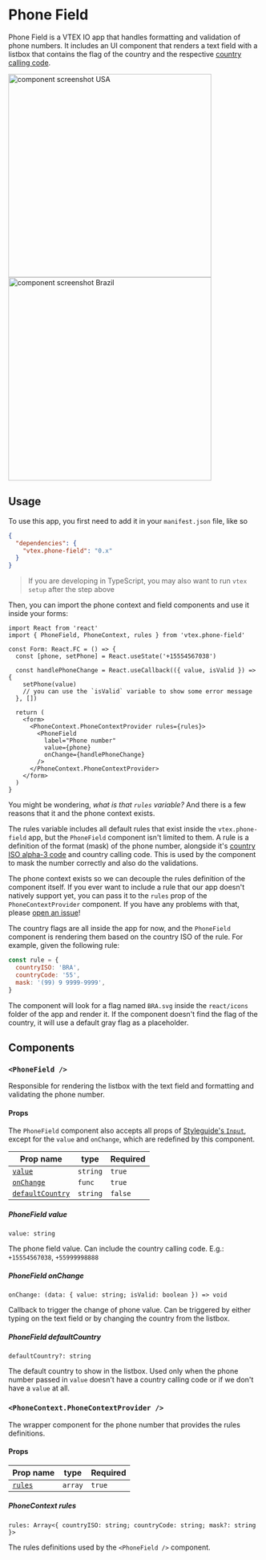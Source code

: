 # Phone Field

Phone Field is a VTEX IO app that handles formatting and validation of phone numbers. It
includes an UI component that renders a text field with a listbox that contains the flag of
the country and the respective [country calling code](https://en.wikipedia.org/wiki/List_of_country_calling_codes).

<img width="405" alt="component screenshot USA" src="https://user-images.githubusercontent.com/10223856/76995145-306bba80-692e-11ea-9f3b-847627dfc49f.png">
<img width="405" alt="component screenshot Brazil" src="https://user-images.githubusercontent.com/10223856/76907932-3efe9700-6886-11ea-8b01-1c81ce31a339.png">

## Usage

To use this app, you first need to add it in your `manifest.json` file, like so

```json
{
  "dependencies": {
    "vtex.phone-field": "0.x"
  }
}
```

> If you are developing in TypeScript, you may also want to run `vtex setup` after the step above

Then, you can import the phone context and field components and use it inside your forms:

```tsx
import React from 'react'
import { PhoneField, PhoneContext, rules } from 'vtex.phone-field'

const Form: React.FC = () => {
  const [phone, setPhone] = React.useState('+15554567038')

  const handlePhoneChange = React.useCallback(({ value, isValid }) => {
    setPhone(value)
    // you can use the `isValid` variable to show some error message
  }, [])

  return (
    <form>
      <PhoneContext.PhoneContextProvider rules={rules}>
        <PhoneField
          label="Phone number"
          value={phone}
          onChange={handlePhoneChange}
        />
      </PhoneContext.PhoneContextProvider>
    </form>
  )
}
```

You might be wondering, _what is that `rules` variable?_ And there is a few reasons that it and the
phone context exists.

The rules variable includes all default rules that exist inside the `vtex.phone-field` app, but the
`PhoneField` component isn't limited to them. A rule is a definition of the format (mask) of the phone
number, alongside it's [country ISO alpha-3 code](https://en.wikipedia.org/wiki/ISO_3166-1_alpha-3) and
country calling code. This is used by the component to mask the number correctly and also do the validations.

The phone context exists so we can decouple the rules definition of the component itself. If you ever
want to include a rule that our app doesn't natively support yet, you can pass it to the `rules` prop
of the `PhoneContextProvider` component. If you have any problems with that, please
[open an issue](https://github.com/vtex-apps/phone-field/issues/new/choose)!

The country flags are all inside the app for now, and the `PhoneField` component is rendering them based on
the country ISO of the rule. For example, given the following rule:

```javascript
const rule = {
  countryISO: 'BRA',
  countryCode: '55',
  mask: '(99) 9 9999-9999',
}
```

The component will look for a flag named `BRA.svg` inside the `react/icons` folder of the app and
render it. If the component doesn't find the flag of the country, it will use a default gray flag as
a placeholder.

## Components

### `<PhoneField />`

Responsible for rendering the listbox with the text field and formatting and validating the phone number.

#### Props

The `PhoneField` component also accepts all props of [Styleguide's `Input`](https://styleguide.vtex.com/#/Components/Forms/Input),
except for the `value` and `onChange`, which are redefined by this component.

| Prop name | type | Required |
| --- | --- | --- |
| [`value`](#phonefield-value) | `string` | `true` |
| [`onChange`](#phonefield-onchange) | `func` | `true` |
| [`defaultCountry`](#phonefield-defaultcountry) | `string` | `false` |

##### PhoneField value

`value: string`

The phone field value. Can include the country calling code. E.g.: `+15554567038`, `+55999998888`

##### PhoneField onChange

`onChange: (data: { value: string; isValid: boolean }) => void`

Callback to trigger the change of phone value. Can be triggered by either typing on the text field
or by changing the country from the listbox.

##### PhoneField defaultCountry

`defaultCountry?: string`

The default country to show in the listbox. Used only when the phone number passed in `value`
doesn't have a country calling code or if we don't have a `value` at all.

### `<PhoneContext.PhoneContextProvider />`

The wrapper component for the phone number that provides the rules definitions.

#### Props

| Prop name | type | Required |
| --- | --- | --- |
| [`rules`](#phonecontext-rules) | `array` | `true` |

##### PhoneContext rules

`rules: Array<{ countryISO: string; countryCode: string; mask?: string }>`

The rules definitions used by the `<PhoneField />` component.

